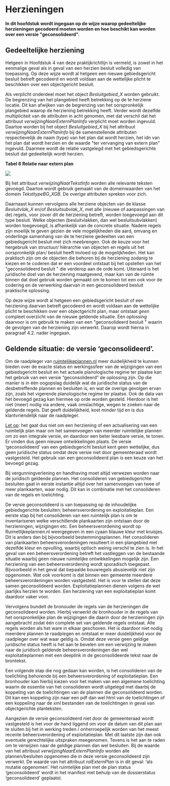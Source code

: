 # Herzieningen

**In dit hoofdstuk wordt ingegaan op de wijze waarop gedeeltelijke herzieningen
gecodeerd moeten worden en hoe beschikt kan worden over een versie
"geconsolideerd".**

## Gedeeltelijke herziening

Hetgeen in Hoofdstuk 4 van deze praktijkrichtlijn is vermeld, is zowel in het
eenmalige geval als in geval van een herzien besluit volledig van toepassing.
Op deze wijze wordt al hetgeen een nieuwe gebiedsgericht besluit betreft
gecodeerd en wordt voldaan aan de wettelijke plicht te beschikken over een
objectgericht besluit.

Als verplicht onderdeel moet het object *Besluitgebied_X* worden gebruikt. De
begrenzing van het plangebied heeft betrekking op de te herziene locatie. Dit
kan afwijken van de begrenzing van het oorspronkelijk plangebied waarop de
herziening betrekking heeft. Verder wordt dezelfde multipliciteit van de
attributen in acht genomen, met dat verschil dat het attribuut
*verwijzingNaarExternPlanInfo* verplicht moet worden ingevuld.
Daartoe worden bij het object *Besluitgebied_X* bij het attribuut
*verwijzingNaarExternPlanInfo* bij de samenstellende at­tributen respectievelijk
de naam (type) van het plan dat wordt herzien, het idn van het plan dat wordt
herzien en de waarde "ter vervanging van extern plan" ingevuld. Daarmee wordt de
relatie vastgelegd met het gebiedsgerichte besluit dat gedeeltelijk wordt
herzien.

**Tabel 6 Relatie naar extern plan**

![](media/7204a97980003c211f2ed844ad75b541.png)

Bij het attribuut *verwijzingNaarTekstInfo* worden alle relevante teksten
gevoegd. Daartoe wordt ge­bruik gemaakt van de domeinwaarden van het domein
*TeksttypeBG_XGB*. De overige attributen spre­ken voor zich.

Daarnaast kunnen vervolgens alle herziene objecten van de klasse *Besluitvlak_X*
en/of *Besluitsubvlak_X*, met alle (nieuwe of aanpassingen van de) regels, voor
zover dit de herziening betreft, worden toegevoegd aan dit type besluit. Welke
objecten (besluitvlakken, dan wel besluitsubvlakken) worden toegevoegd, is
afhankelijk van de concrete situatie. Nadere regels zijn moeilijk te geven
gezien de vele mogelijkheden die aard, omvang en onderlinge samenhang van de te
herziene gedeelten van een gebiedsgericht besluit met zich meebrengen. Ook de
keuze voor het hergebruik van structuur/ hiërarchie van objecten en regels uit
het oorspronkelijk plan/ besluit heeft invloed op de mogelijkheden.
Het kan praktisch zijn om de objecten die behoren bij de herziening zodanig te
kiezen en te coderen dat er een voordeel ontstaat bij het opstellen van het
"geconsolideerd besluit " die verderop aan de orde komt. Uiteraard is het
juridische doel van de herziening maatgevend, maar kan van de ruimte binnen dat
doel gebruik worden gemaakt om te komen tot een ook voor de codering en de
verwerking daarvan in een geconsolideerd besluit praktische oplossing.

Op deze wijze wordt al hetgeen een gebiedsgericht besluit of een herziening
daarvan betreft gecodeerd en wordt voldaan aan de wettelijke plicht te
beschikken over een objectgericht plan, maar ontstaat *geen* compleet overzicht
van de nieuwe geldende situatie. Een oplossing daarvoor is om gebruik te maken
van een "geconsolideerd besluit " waarin de gevolgen van de herziening zijn
verwerkt. Daarop wordt hierna in paragraaf 4.2. nader ingegaan.

## Geldende situatie: de versie ‘geconsolideerd’.

Om de raadpleger van [ruimtelijkeplannen.nl](https://www.ruimtelijkeplannen.nl/)
meer duidelijkheid te kunnen bieden over de exacte status en werkingssfeer van
de wijzigingen van een gebiedsgericht besluit en het actuele planologische
regime ter plaatse kan het gebruik van een versie “geconsolideerd” de oplossing
zijn. Op die manier is in één oogopslag duidelijk wat de juridische status van
de desbetreffende plannen en besluiten is, en wat de overige gevolgen ervan
zijn, zoals het vigerende planologische regime ter plaatse. Ook de data van het
bevoegd gezag kan hiermee op orde worden gesteld. Hierdoor is het niet (meer)
nodig via andere, vaak omslachtige, wegen te zoeken naar de geldende regels. Dat
geeft duidelijkheid, kost minder tijd en is dus klantvriendelijk naar de
raadpleger.

<u>Let op</u>: het gaat dus niet om een herziening of een actualisering van een
ruimtelijk plan maar om het samenvoegen van meerder ruimtelijke plannen om zo
een integrale versie, en daardoor een beter leesbare versie, te tonen. Er vinden
dus geen nieuwe ontwikkelingen plaats. De versie ‘geconsolideerd’ van een
gebiedsgericht besluit kent geen wettelijke, dus geen juridische status omdat
deze versie niet door gemeenteraad wordt vastgesteld. Het gebruik van een
geconsolideerd plan is een keuze van het bevoegd gezag.

Bij vergunningverlening en handhaving moet altijd verwezen worden naar de
juridisch geldende plannen. Het consolideren van gebiedsgerichte besluiten gaat
in eerste instantie altijd over het samenvoegen van twee of meer plankaarten,
waar nodig. Dit kan in combinatie met het consolideren van de regels en
toelichting.

De versie geconsolideerd is van toepassing op de inhoudelijke gebiedsgerichte
besluiten; beheersverordening en exploitatieplan.
Een eerste stap bij het consolideren van een ruimtelijk plan is om te
inventariseren welke verschillende plankaarten zijn ontstaan door de
herzieningen, wijzigingen etc. Een beheersverordening wordt op
Ruimetlijkeplannen.nl weergegeven in een cyaan blauwe kleur met kruisjes. Dit is
anders dan bij bijvoorbeeld bestemmingsplannen. Het consolideren van plankaarten
beheersverordeningen resulteert in een plangebied met dezelfde kleur en
opvulling, waarbij optisch weinig verschil te zien is. In het geval van een
beheersverordening betreft het vastleggen van de bestaande situatie waarbij geen
nieuwe ruimtelijke ontwikkelingen mogelijk zijn. Een herziening van een
beheersverordening wordt sporadisch toegepast. Bijvoorbeeld in het geval dat
bepaalde bouwregels abusievelijk niet zijn opgenomen. Wat ook voorkomt is dat
binnen een gemeente meerdere beheersverordeningen worden vastgesteld. Het is
voor te stellen dat deze samen geconsolideerd worden. Exploitatieplannen dienen
volgens de wet jaarlijks herzien te worden. Een herziening van een
exploitatieplan komt daardoor vaker voor.

Vervolgens bundelt de bronouder de regels van de herzieningen die geconsolideerd
worden. Hierbij verwerkt de bronhouder in de regels van het oorspronkelijke plan
de wijzigingen die daarin door de herzieningen zijn aangebracht zodat één
complete set van geldende regels ontstaat. Alle regels worden als het ware in
elkaar geschoven.
Het is daardoor niet nodig meerdere plannen te raadplegen en ontstaat er meer
duidelijkheid voor de raadpleger over wat waar geldig is. Omdat deze versie geen
geldige juridische status heeft is het aan te bevelen om een verwijzing te maken
naar de juridisch geldende beheersverordeningen dan wel exploitatieplannen met
een deeplink in de geconsolideerde tekst naar de brontekst.

Een volgende stap die nog gedaan kan worden, is het consolideren van de
toelichting behorende bij een beheersverordening of exploitatieplan. Een
bronhouder kan hierbij kiezen voor het maken van een algemene toelichting waarin
de essentie van het consolideren wordt uitgelegd met daarbij de koppeling van de
toelichtingen van de plannen die geconsolideerd worden. Dit kan een koppeling
zijn naar een pdf dan wel html van de toelichtingen of een koppeling naar de xml
bestanden van de toelichtingen in geval van objectgerichte planteksten.

Aangezien de versie geconsolideerd niet door de gemeenteraad wordt vastgesteld
is het voor de hand liggend om voor de datum van dit plan aan te sluiten bij het
in werking treden / onherroepelijk worden van het meest recente
beheersverordening of exploitatieplan. Met dit laatste zijn dan ook eventuele
gerechtelijke uitspraken meegenomen. Tevens is het aan te raden om te verwijzen
naar de geldige plannen dan wel besluiten.
Bij de waarde van het attribuut *verwijzingNaarExternPlanInfo* worden alle
plannen/besluiten opgenomen die in deze versie geconsolideerd zijn verwerkt. De
waarde van het attribuut *rolExternPlan* is in dit geval: ‘als mutatie
opgenomen’. Het ruimtelijke plan met de plan status ‘geconsolideerd’ wordt in
het manifest met behulp van de dossierstatus ‘geconsolideerd’ geplaatst.
